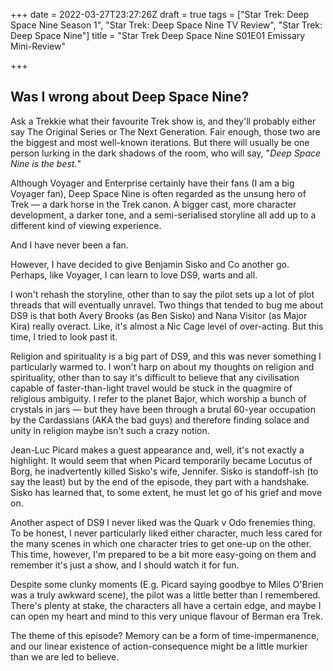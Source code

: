 +++
date = 2022-03-27T23:27:26Z
draft = true
tags = ["Star Trek: Deep Space Nine Season 1", "Star Trek: Deep Space Nine TV Review", "Star Trek: Deep Space Nine"]
title = "Star Trek Deep Space Nine S01E01 Emissary Mini-Review"

+++
## Was I wrong about Deep Space Nine?

Ask a Trekkie what their favourite Trek show is, and they'll probably either say The Original Series or The Next Generation. Fair enough, those two are the biggest and most well-known iterations. But there will usually be one person lurking in the dark shadows of the room, who will say, "_Deep Space Nine is the best._"

Although Voyager and Enterprise certainly have their fans (I am a big Voyager fan), Deep Space Nine is often regarded as the unsung hero of Trek — a dark horse in the Trek canon. A bigger cast, more character development, a darker tone, and a semi-serialised storyline all add up to a different kind of viewing experience.

And I have never been a fan.

However, I have decided to give Benjamin Sisko and Co another go. Perhaps, like Voyager, I can learn to love DS9, warts and all.

I won't rehash the storyline, other than to say the pilot sets up a lot of plot threads that will eventually unravel. Two things that tended to bug me about DS9 is that both Avery Brooks (as Ben Sisko) and Nana Visitor (as Major Kira) really overact. Like, it's almost a Nic Cage level of over-acting. But this time, I tried to look past it.

Religion and spirituality is a big part of DS9, and this was never something I particularly warmed to. I won't harp on about my thoughts on religion and spirituality, other than to say it's difficult to believe that any civilisation capable of faster-than-light travel would be stuck in the quagmire of religious ambiguity. I refer to the planet Bajor, which worship a bunch of crystals in jars — but they have been through a brutal 60-year occupation by the Cardassians (AKA the bad guys) and therefore finding solace and unity in religion maybe isn't such a crazy notion.

Jean-Luc Picard makes a guest appearance and, well, it's not exactly a highlight. It would seem that when Picard temporarily became Locutus of Borg, he inadvertently killed Sisko's wife, Jennifer. Sisko is standoff-ish (to say the least) but by the end of the episode, they part with a handshake. Sisko has learned that, to some extent, he must let go of his grief and move on.

Another aspect of DS9 I never liked was the Quark v Odo frenemies thing. To be honest, I never particularly liked either character, much less cared for the many scenes in which one character tries to get one-up on the other. This time, however, I'm prepared to be a bit more easy-going on them and remember it's just a show, and I should watch it for fun.

Despite some clunky moments (E.g. Picard saying goodbye to Miles O'Brien was a truly awkward scene), the pilot was a little better than I remembered. There's plenty at stake, the characters all have a certain edge, and maybe I can open my heart and mind to this very unique flavour of Berman era Trek.

The theme of this episode? Memory can be a form of time-impermanence, and our linear existence of action-consequence might be a little murkier than we are led to believe.